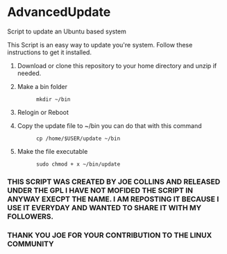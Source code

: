 # AdvancedUpdate
Script to update an Ubuntu based system


This Script is an easy way to update you're system.
Follow these instructions to get it installed.


1. Download or clone this repository to your home directory and unzip if needed.

2. Make a bin folder
             
             mkdir ~/bin

3. Relogin or Reboot

4. Copy the update file to ~/bin you can do that with this command 

             cp /home/$USER/update ~/bin

4. Make the file executable
                  
             sudo chmod + x ~/bin/update


### THIS SCRIPT WAS CREATED BY JOE COLLINS AND RELEASED UNDER THE GPL I HAVE NOT MOFIDED THE SCRIPT IN ANYWAY EXECPT THE NAME. I AM REPOSTING IT BECAUSE I USE IT EVERYDAY AND WANTED TO SHARE IT WITH MY FOLLOWERS.
### THANK YOU JOE FOR YOUR CONTRIBUTION TO THE LINUX COMMUNITY
